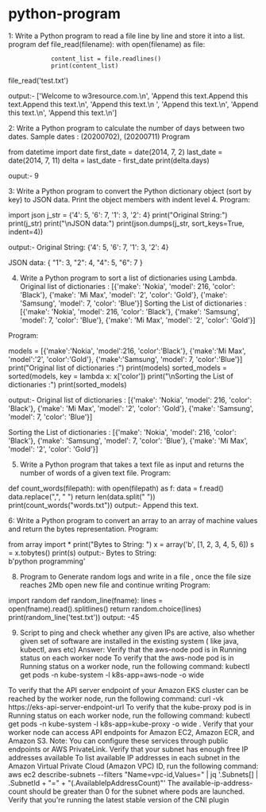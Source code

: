 # python-program
1: Write a Python program to read a file line by line and store it into a list.
program
def file_read(filename):
        with open(filename) as file:
               
                content_list = file.readlines()
                print(content_list)
file_read(\'test.txt\')

output:- 
['Welcome to w3resource.com.\n', 'Append this text.Append this text.Append this text.\n', 'Append this text.\n
', 'Append this text.\n', 'Append this text.\n', 'Append this text.\n'] 


2: Write a Python program to calculate the number of days between two dates. Sample dates : (20200702), (20200711)
Program

from datetime import date
first_date = date(2014, 7, 2)
last_date = date(2014, 7, 11)
delta = last_date - first_date
print(delta.days)

ouput:- 9 

3: Write a Python program to convert the Python dictionary object (sort by key) to JSON data. Print the object members with indent level 4.
Program:

import json
j_str = {'4': 5, '6': 7, '1': 3, '2': 4}
print("Original String:")
print(j_str)
print("\nJSON data:")
print(json.dumps(j_str, sort_keys=True, indent=4))

output:- 
Original String:
{'4': 5, '6': 7, '1': 3, '2': 4}

JSON data:
{
    "1": 3,
    "2": 4,
    "4": 5,
    "6": 7
}

4. Write a Python program to sort a list of dictionaries using Lambda. Original list of dictionaries : [{'make': 'Nokia', 'model': 216, 'color': 'Black'}, {'make': 'Mi Max', 'model': '2', 'color': 'Gold'}, {'make': 'Samsung', 'model': 7, 'color': 'Blue'}] Sorting the List of dictionaries : [{'make': 'Nokia', 'model': 216, 'color': 'Black'}, {'make': 'Samsung', 'model': 7, 'color': 'Blue'}, {'make': 'Mi Max', 'model': '2', 'color': 'Gold'}]

Program:

models = [{'make':'Nokia', 'model':216, 'color':'Black'}, {'make':'Mi Max', 'model':'2', 'color':'Gold'}, {'make':'Samsung', 'model': 7, 'color':'Blue'}]
print("Original list of dictionaries :")
print(models)
sorted_models = sorted(models, key = lambda x: x['color'])
print("\nSorting the List of dictionaries :")
print(sorted_models)

output:- 
Original list of dictionaries :
[{'make': 'Nokia', 'model': 216, 'color': 'Black'}, {'make': 'Mi Max', 'model': '2', 'color': 'Gold'}, {'make': 'Samsung', 'model': 7, 'color': 'Blue'}]

Sorting the List of dictionaries :
[{'make': 'Nokia', 'model': 216, 'color': 'Black'}, {'make': 'Samsung', 'model': 7, 'color': 'Blue'}, {'make': 'Mi Max', 'model': '2', 'color': 'Gold'}]

5. Write a Python program that takes a text file as input and returns the number of words of a given text file.
Program:

def count_words(filepath):
   with open(filepath) as f:
       data = f.read()
       data.replace(",", " ")
       return len(data.split(" "))
print(count_words("words.txt"))
output:- 
Append this text.



6: Write a Python program to convert an array to an array of machine values and return the bytes representation.
Program:

from array import *
print("Bytes to String: ")
x = array('b', [1, 2, 3, 4, 5, 6])
s = x.tobytes()
print(s)
output:- 
Bytes to String:                                                       
b'python programming'


8. Program to Generate random logs and write in a file , once the file size reaches 2Mb open new file and continue writing
Program:

import random
def random_line(fname):
    lines = open(fname).read().splitlines()
    return random.choice(lines)
print(random_line('test.txt'))
output: -45


9. Script to ping and check whether any given IPs are active, also whether given set of software are installed in the existing system ( like java, kubectl, aws etc)
Answer: 
Verify that the aws-node pod is in Running status on each worker node
To verify that the aws-node pod is in Running status on a worker node, run the following command:
kubectl get pods -n kube-system -l k8s-app=aws-node -o wide

To verify that the API server endpoint of your Amazon EKS cluster can be reached by the worker node, run the following command:
curl -vk https://eks-api-server-endpoint-url
    To verify that the kube-proxy pod is in Running status on each worker node, run the following command:
kubectl get pods -n kube-system -l k8s-app=kube-proxy -o wide
.    Verify that your worker node can access API endpoints for Amazon EC2, Amazon ECR, and Amazon S3.
Note: You can configure these services through public endpoints or AWS PrivateLink.
Verify that your subnet has enough free IP addresses available
To list available IP addresses in each subnet in the Amazon Virtual Private Cloud (Amazon VPC) ID, run the following command:
aws ec2 describe-subnets --filters "Name=vpc-id,Values=<VPCID>" | jq '.Subnets[] | .SubnetId + "=" + "\(.AvailableIpAddressCount)"'
The available-ip-address-count should be greater than 0 for the subnet where pods are launched.
Verify that you're running the latest stable version of the CNI plugin

